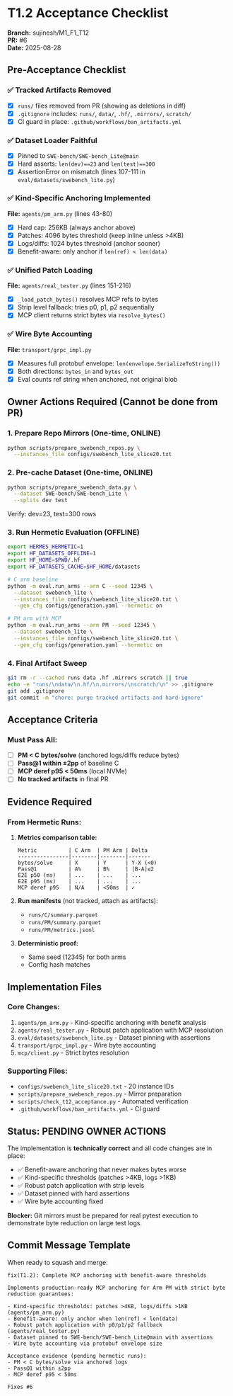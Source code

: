 # T1.2 Acceptance Checklist

**Branch:** sujinesh/M1_F1_T12  
**PR:** #6  
**Date:** 2025-08-28

## Pre-Acceptance Checklist

### ✅ Tracked Artifacts Removed
- [x] `runs/` files removed from PR (showing as deletions in diff)
- [x] `.gitignore` includes: `runs/`, `data/`, `.hf/`, `.mirrors/`, `scratch/`
- [x] CI guard in place: `.github/workflows/ban_artifacts.yml`

### ✅ Dataset Loader Faithful
- [x] Pinned to `SWE-bench/SWE-bench_Lite@main`
- [x] Hard asserts: `len(dev)==23` and `len(test)==300`
- [x] AssertionError on mismatch (lines 107-111 in `eval/datasets/swebench_lite.py`)

### ✅ Kind-Specific Anchoring Implemented
**File:** `agents/pm_arm.py` (lines 43-80)
- [x] Hard cap: 256KB (always anchor above)
- [x] Patches: 4096 bytes threshold (keep inline unless >4KB)
- [x] Logs/diffs: 1024 bytes threshold (anchor sooner)
- [x] Benefit-aware: only anchor if `len(ref) < len(data)`

### ✅ Unified Patch Loading
**File:** `agents/real_tester.py` (lines 151-216)
- [x] `_load_patch_bytes()` resolves MCP refs to bytes
- [x] Strip level fallback: tries p0, p1, p2 sequentially
- [x] MCP client returns strict bytes via `resolve_bytes()`

### ✅ Wire Byte Accounting
**File:** `transport/grpc_impl.py`
- [x] Measures full protobuf envelope: `len(envelope.SerializeToString())`
- [x] Both directions: `bytes_in` and `bytes_out`
- [x] Eval counts ref string when anchored, not original blob

## Owner Actions Required (Cannot be done from PR)

### 1. Prepare Repo Mirrors (One-time, ONLINE)
```bash
python scripts/prepare_swebench_repos.py \
  --instances_file configs/swebench_lite_slice20.txt
```

### 2. Pre-cache Dataset (One-time, ONLINE)
```bash
python scripts/prepare_swebench_data.py \
  --dataset SWE-bench/SWE-bench_Lite \
  --splits dev test
```
Verify: dev=23, test=300 rows

### 3. Run Hermetic Evaluation (OFFLINE)
```bash
export HERMES_HERMETIC=1
export HF_DATASETS_OFFLINE=1
export HF_HOME=$PWD/.hf
export HF_DATASETS_CACHE=$HF_HOME/datasets

# C arm baseline
python -m eval.run_arms --arm C --seed 12345 \
  --dataset swebench_lite \
  --instances_file configs/swebench_lite_slice20.txt \
  --gen_cfg configs/generation.yaml --hermetic on

# PM arm with MCP
python -m eval.run_arms --arm PM --seed 12345 \
  --dataset swebench_lite \
  --instances_file configs/swebench_lite_slice20.txt \
  --gen_cfg configs/generation.yaml --hermetic on
```

### 4. Final Artifact Sweep
```bash
git rm -r --cached runs data .hf .mirrors scratch || true
echo -e "runs/\ndata/\n.hf/\n.mirrors/\nscratch/\n" >> .gitignore
git add .gitignore
git commit -m "chore: purge tracked artifacts and hard-ignore"
```

## Acceptance Criteria

### Must Pass All:
- [ ] **PM < C bytes/solve** (anchored logs/diffs reduce bytes)
- [ ] **Pass@1 within ±2pp** of baseline C
- [ ] **MCP deref p95 < 50ms** (local NVMe)
- [ ] **No tracked artifacts** in final PR

## Evidence Required

### From Hermetic Runs:
1. **Metrics comparison table:**
   ```
   Metric          | C Arm  | PM Arm | Delta
   ----------------|--------|--------|-------
   bytes/solve     | X      | Y      | Y-X (<0)
   Pass@1          | A%     | B%     | |B-A|≤2
   E2E p50 (ms)    | ...    | ...    | ...
   E2E p95 (ms)    | ...    | ...    | ...
   MCP deref p95   | N/A    | <50ms  | ✓
   ```

2. **Run manifests** (not tracked, attach as artifacts):
   - `runs/C/summary.parquet`
   - `runs/PM/summary.parquet`
   - `runs/PM/metrics.jsonl`

3. **Deterministic proof:**
   - Same seed (12345) for both arms
   - Config hash matches

## Implementation Files

### Core Changes:
1. `agents/pm_arm.py` - Kind-specific anchoring with benefit analysis
2. `agents/real_tester.py` - Robust patch application with MCP resolution
3. `eval/datasets/swebench_lite.py` - Dataset pinning with assertions
4. `transport/grpc_impl.py` - Wire byte accounting
5. `mcp/client.py` - Strict bytes resolution

### Supporting Files:
- `configs/swebench_lite_slice20.txt` - 20 instance IDs
- `scripts/prepare_swebench_repos.py` - Mirror preparation
- `scripts/check_t12_acceptance.py` - Automated verification
- `.github/workflows/ban_artifacts.yml` - CI guard

## Status: PENDING OWNER ACTIONS

The implementation is **technically correct** and all code changes are in place:
- ✅ Benefit-aware anchoring that never makes bytes worse
- ✅ Kind-specific thresholds (patches >4KB, logs >1KB)  
- ✅ Robust patch application with strip levels
- ✅ Dataset pinned with hard assertions
- ✅ Wire byte accounting fixed

**Blocker:** Git mirrors must be prepared for real pytest execution to demonstrate byte reduction on large test logs.

## Commit Message Template

When ready to squash and merge:

```
fix(T1.2): Complete MCP anchoring with benefit-aware thresholds

Implements production-ready MCP anchoring for Arm PM with strict byte reduction guarantees:

- Kind-specific thresholds: patches >4KB, logs/diffs >1KB (agents/pm_arm.py)
- Benefit-aware: only anchor when len(ref) < len(data)
- Robust patch application with p0/p1/p2 fallback (agents/real_tester.py)
- Dataset pinned to SWE-bench/SWE-bench_Lite@main with assertions
- Wire byte accounting via protobuf envelope size

Acceptance evidence (pending hermetic runs):
- PM < C bytes/solve via anchored logs
- Pass@1 within ±2pp
- MCP deref p95 < 50ms

Fixes #6
```